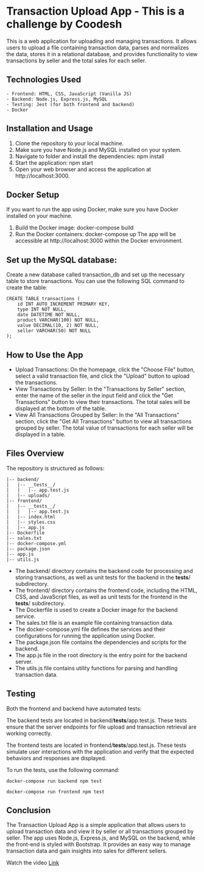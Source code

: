 # Transaction Upload App - This is a challenge by Coodesh

This is a web application for uploading and managing transactions. It allows users to upload a file containing transaction data, parses and normalizes the data, stores it in a relational database, and provides functionality to view transactions by seller and the total sales for each seller.

## Technologies Used

    - Frontend: HTML, CSS, JavaScript (Vanilla JS)
    - Backend: Node.js, Express.js, MySQL
    - Testing: Jest (for both frontend and backend)
    - Docker

## Installation and Usage

1. Clone the repository to your local machine.
2. Make sure you have Node.js and MySQL installed on your system.
3. Navigate to folder and install the dependencies:
    npm install
4. Start the application:
    npm start
5. Open your web browser and access the application at http://localhost:3000.

## Docker Setup

If you want to run the app using Docker, make sure you have Docker installed on your machine.

1. Build the Docker image:
    docker-compose build
2. Run the Docker containers:
    docker-compose up
The app will be accessible at http://localhost:3000 within the Docker environment.

## Set up the MySQL database:
    
Create a new database called transaction_db and set up the necessary table to store transactions. You can use the following SQL command to create the table:

    CREATE TABLE transactions (
        id INT AUTO_INCREMENT PRIMARY KEY,
        type INT NOT NULL,
        date DATETIME NOT NULL,
        product VARCHAR(100) NOT NULL,
        value DECIMAL(10, 2) NOT NULL,
        seller VARCHAR(50) NOT NULL
    );

## How to Use the App

- Upload Transactions: On the homepage, click the "Choose File" button, select a valid transaction file, and click the "Upload" button to upload the transactions.
- View Transactions by Seller: In the "Transactions by Seller" section, enter the name of the seller in the input field and click the "Get Transactions" button to view their transactions. The total sales will be displayed at the bottom of the table.
- View All Transactions Grouped by Seller: In the "All Transactions" section, click the "Get All Transactions" button to view all transactions grouped by seller. The total value of transactions for each seller will be displayed in a table.

## Files Overview

The repository is structured as follows:

    |-- backend/
    |   |-- __tests__/
    |   |   |-- app.test.js
    |   |-- uploads/
    |-- frontend/
    |   |-- __tests__/
    |   |   |-- app.test.js
    |   |-- index.html
    |   |-- styles.css
    |   |-- app.js
    |-- Dockerfile
    |-- sales.txt
    |-- docker-compose.yml
    |-- package.json
    |-- app.js
    |-- utils.js

- The backend/ directory contains the backend code for processing and storing transactions, as well as unit tests for the backend in the __tests__/ subdirectory.
- The frontend/ directory contains the frontend code, including the HTML, CSS, and JavaScript files, as well as unit tests for the frontend in the __tests__/ subdirectory.
- The Dockerfile is used to create a Docker image for the backend service.
- The sales.txt file is an example file containing transaction data.
- The docker-compose.yml file defines the services and their configurations for running the application using Docker.
- The package.json file contains the dependencies and scripts for the backend.
- The app.js file in the root directory is the entry point for the backend server.
- The utils.js file contains utility functions for parsing and handling transaction data.

## Testing

Both the frontend and backend have automated tests:

The backend tests are located in backend/__tests__/app.test.js. These tests ensure that the server endpoints for file upload and transaction retrieval are working correctly.

The frontend tests are located in frontend/__tests__/app.test.js. These tests simulate user interactions with the application and verify that the expected behaviors and responses are displayed.

To run the tests, use the following command:

    docker-compose run backend npm test

    docker-compose run frontend npm test

## Conclusion

The Transaction Upload App is a simple application that allows users to upload transaction data and view it by seller or all transactions grouped by seller. The app uses Node.js, Express.js, and MySQL on the backend, while the front-end is styled with Bootstrap. It provides an easy way to manage transaction data and gain insights into sales for different sellers.

Watch the video [Link](https://www.loom.com/share/5ec646cde1a14a5fb0f0e150c63d532f?sid=f19bbc27-cff7-4d24-8a8e-8bd023277890)
